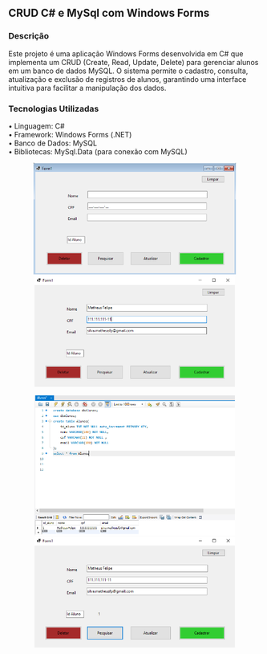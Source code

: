 ## CRUD C# e MySql com Windows Forms
### Descrição
Este projeto é uma aplicação Windows Forms desenvolvida em C# que implementa um CRUD (Create, Read, Update, Delete) para gerenciar alunos em um banco de dados MySQL. 
O sistema permite o cadastro, consulta, atualização e exclusão de registros de alunos, garantindo uma interface intuitiva para facilitar a manipulação dos dados.
### Tecnologias Utilizadas
• Linguagem: C#<br />
• Framework: Windows Forms (.NET)<br />
• Banco de Dados: MySQL<br />
• Bibliotecas: MySql.Data (para conexão com MySQL)<br />

<p align="center">
  <img src="./ImagensFuncionamento/Form.png" alt="Form" width="404">
  <img src="./ImagensFuncionamento/CadastrandoAluno.png" alt="Cadastro" width="400">
</p>
<p align="center">
  <img src="./ImagensFuncionamento/CadastroAluno-SQL.png" alt="Aluno cadastrado MySql" width="400">
  <img src="./ImagensFuncionamento/PesquisarAluno.png" alt="Pesquisar Aluno" width="400">
</p>

